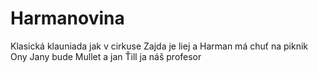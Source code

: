 # Harmanovina

Klasická klauniada jak v cirkuse
Zajda je liej 
a Harman má chuť na piknik
Ony Jany bude Mullet
a jan Ťill ja náš profesor

